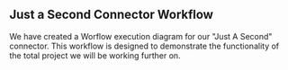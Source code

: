 ## Just a Second Connector Workflow

We have created a Worflow execution diagram for our  "Just A Second" connector. This workflow is designed to demonstrate the functionality of the total project we will be working further on.